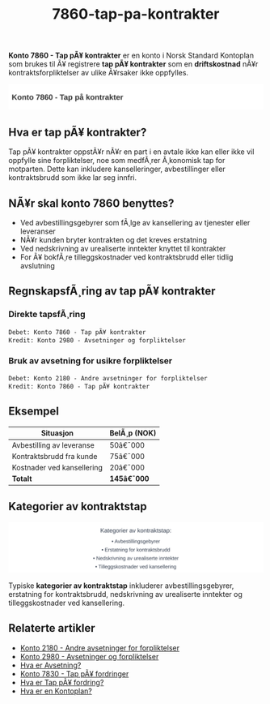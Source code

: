 ﻿---
title: "7860-tap-pa-kontrakter"
meta_title: "7860-tap-pa-kontrakter"
meta_description: "**Konto 7860 - Tap pÃ¥ kontrakter** er en konto i Norsk Standard Kontoplan som brukes til Ã¥ registrere **tap pÃ¥ kontrakter** som en **driftskostnad** nÃ¥r kon..."
slug: 7860-tap-pa-kontrakter
type: blog
layout: pages/single
---

**Konto 7860 - Tap pÃ¥ kontrakter** er en konto i Norsk Standard Kontoplan som brukes til Ã¥ registrere **tap pÃ¥ kontrakter** som en **driftskostnad** nÃ¥r kontraktsforpliktelser av ulike Ã¥rsaker ikke oppfylles.

![Illustrasjon av konto 7860 tap pa kontrakter](7860-tap-pa-kontrakter-image.svg)

## Hva er tap pÃ¥ kontrakter?

Tap pÃ¥ kontrakter oppstÃ¥r nÃ¥r en part i en avtale ikke kan eller ikke vil oppfylle sine forpliktelser, noe som medfÃ¸rer Ã¸konomisk tap for motparten. Dette kan inkludere kanselleringer, avbestillinger eller kontraktsbrudd som ikke lar seg innfri.

## NÃ¥r skal konto 7860 benyttes?

* Ved avbestillingsgebyrer som fÃ¸lge av kansellering av tjenester eller leveranser
* NÃ¥r kunden bryter kontrakten og det kreves erstatning
* Ved nedskrivning av urealiserte inntekter knyttet til kontrakter
* For Ã¥ bokfÃ¸re tilleggskostnader ved kontraktsbrudd eller tidlig avslutning

## RegnskapsfÃ¸ring av tap pÃ¥ kontrakter

### Direkte tapsfÃ¸ring

```plaintext
Debet: Konto 7860 - Tap pÃ¥ kontrakter
Kredit: Konto 2980 - Avsetninger og forpliktelser
```

### Bruk av avsetning for usikre forpliktelser

```plaintext
Debet: Konto 2180 - Andre avsetninger for forpliktelser
Kredit: Konto 7860 - Tap pÃ¥ kontrakter
```

## Eksempel

| Situasjon                     | BelÃ¸p (NOK) |
|-------------------------------|-------------|
| Avbestilling av leveranse     | 50â€¯000      |
| Kontraktsbrudd fra kunde      | 75â€¯000      |
| Kostnader ved kansellering    | 20â€¯000      |
| **Totalt**                    | **145â€¯000** |

## Kategorier av kontraktstap

![Kategorier av kontraktstap](7860-kategorier-kontrakter.svg)

Typiske **kategorier av kontraktstap** inkluderer avbestillingsgebyrer, erstatning for kontraktsbrudd, nedskrivning av urealiserte inntekter og tilleggskostnader ved kansellering.

## Relaterte artikler

* [Konto 2180 - Andre avsetninger for forpliktelser](/blogs/kontoplan/2180-andre-avsetninger-for-forpliktelser "Konto 2180 - Andre avsetninger for forpliktelser")
* [Konto 2980 - Avsetninger og forpliktelser](/blogs/kontoplan/2980-avsetninger-og-forpliktelser "Konto 2980 - Avsetninger og forpliktelser")
* [Hva er Avsetning?](/blogs/regnskap/avsetning "Hva er Avsetning i Regnskap? Komplett Guide til Avsetninger og Estimater")
* [Konto 7830 - Tap pÃ¥ fordringer](/blogs/kontoplan/7830-tap-pa-fordringer "Konto 7830 - Tap pÃ¥ fordringer")
* [Hva er Tap pÃ¥ fordring?](/blogs/regnskap/tap-pa-fordring "Tap pÃ¥ fordring - regnskapsmessig behandling av fordringer som ikke kan innkreves")
* [Hva er en Kontoplan?](/blogs/regnskap/hva-er-kontoplan "Hva er en Kontoplan? Komplett Guide til Kontoplaner i Norsk Regnskap")
